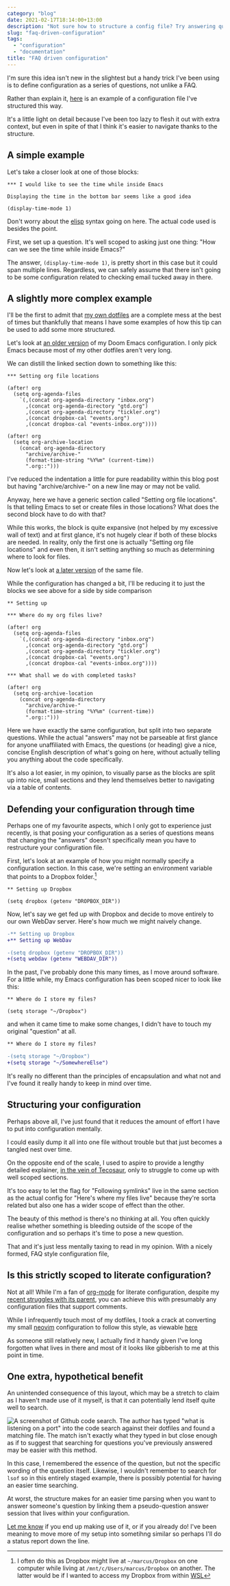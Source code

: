 ```yaml
---
category: "blog"
date: 2021-02-17T18:14:00+13:00
description: "Not sure how to structure a config file? Try answering questions rather than trying to come up with categories"
slug: "faq-driven-configuration"
tags:
  - "configuration"
  - "documentation"
title: "FAQ driven configuration"
---
```


I'm sure this idea isn't new in the slightest but a handy trick I've been using is to define configuration as a series of questions, not unlike a FAQ.

Rather than explain it, [here](https://github.com/marcus-crane/dotfiles/blob/62813e09dc6d5127b0f25a5017ae23fd37ce180f/doom/.doom.d/config.org) is an example of a configuration file I've structured this way.

It's a little light on detail because I've been too lazy to flesh it out with extra context, but even in spite of that I think it's easier to navigate thanks to the structure.

## A simple example

Let's take a closer look at one of those blocks:

```emacs
*** I would like to see the time while inside Emacs

Displaying the time in the bottom bar seems like a good idea

(display-time-mode 1)
```

Don't worry about the [elisp](https://en.wikipedia.org/wiki/Emacs_Lisp) syntax going on here. The actual code used is besides the point.

First, we set up a question. It's well scoped to asking just one thing: "How can we see the time while inside Emacs?"

The answer, `(display-time-mode 1)`, is pretty short in this case but it could span multiple lines. Regardless, we can safely assume that there isn't going to be some configuration related to checking email tucked away in there.

## A slightly more complex example

I'll be the first to admit that [my own dotfiles](https://github.com/marcus-crane/dotfiles) are a complete mess at the best of times but thankfully that means I have some examples of how this tip can be used to add some more structured.

Let's look at [an older version](https://github.com/marcus-crane/dotfiles/blob/f14b4ebf86e41fa9cad3630355364eada11482f1/doom/.doom.d/config.org#setting-org-file-locations) of my Doom Emacs configuration. I only pick Emacs because most of my other dotfiles aren't very long.

We can distill the linked section down to something like this:

```emacs
*** Setting org file locations

(after! org
  (setq org-agenda-files
    `(,(concat org-agenda-directory "inbox.org")
      ,(concat org-agenda-directory "gtd.org")
      ,(concat org-agenda-directory "tickler.org")
      ,(concat dropbox-cal "events.org")
      ,(concat dropbox-cal "events-inbox.org"))))

(after! org
  (setq org-archive-location
    (concat org-agenda-directory
      "archive/archive-"
      (format-time-string "%Y%m" (current-time))
      ".org::")))
```

I've reduced the indentation a little for pure readability within this blog post but having "archive/archive-" on a new line may or may not be valid.

Anyway, here we have a generic section called "Setting org file locations". Is that telling Emacs to set or create files in those locations? What does the second block have to do with that?

While this works, the block is quite expansive (not helped by my excessive wall of text) and at first glance, it's not hugely clear if both of these blocks are needed. In reality, only the first one is actually "Setting org file locations" and even then, it isn't setting anything so much as determining where to look for files.

Now let's look at [a later version](https://github.com/marcus-crane/dotfiles/blob/6b6763a385b842b9dbdc3c883fe8bd0f13df60f2/doom/.doom.d/config.org#setting-up) of the same file.

While the configuration has changed a bit, I'll be reducing it to just the blocks we see above for a side by side comparison

```emacs
** Setting up

*** Where do my org files live?

(after! org
  (setq org-agenda-files
    `(,(concat org-agenda-directory "inbox.org")
      ,(concat org-agenda-directory "gtd.org")
      ,(concat org-agenda-directory "tickler.org")
      ,(concat dropbox-cal "events.org")
      ,(concat dropbox-cal "events-inbox.org"))))

*** What shall we do with completed tasks?

(after! org
  (setq org-archive-location
    (concat org-agenda-directory
      "archive/archive-"
      (format-time-string "%Y%m" (current-time))
      ".org::")))
```

Here we have exactly the same configuration, but split into two separate questions. While the actual "answers" may not be parseable at first glance for anyone unaffiliated with Emacs, the questions (or heading) give a nice, concise English description of what's going on here, without actually telling you anything about the code specifically.

It's also a lot easier, in my opinion, to visually parse as the blocks are split up into nice, small sections and they lend themselves better to navigating via a table of contents.

## Defending your configuration through time

Perhaps one of my favourite aspects, which I only got to experience just recently, is that posing your configuration as a series of questions means that changing the "answers" doesn't specifically mean you have to restructure your configuration file.

First, let's look at an example of how you might normally specify a configuration section. In this case, we're setting an environment variable that points to a Dropbox folder.[^dropbox]

```emacs
** Setting up Dropbox

(setq dropbox (getenv "DROPBOX_DIR"))
```

Now, let's say we get fed up with Dropbox and decide to move entirely to our own WebDav server. Here's how much we might naively change.

```diff
-** Setting up Dropbox
+** Setting up WebDav

-(setq dropbox (getenv "DROPBOX_DIR"))
+(setq webdav (getenv "WEBDAV_DIR"))
```

In the past, I've probably done this many times, as I move around software. For a little while, my Emacs configuration has been scoped nicer to look like this:

```emacs
** Where do I store my files?

(setq storage "~/Dropbox")
```

and when it came time to make some changes, I didn't have to touch my original "question" at all.

```diff
** Where do I store my files?

-(setq storage "~/Dropbox")
+(setq storage "~/SomewhereElse")
```

It's really no different than the principles of encapsulation and what not and I've found it really handy to keep in mind over time.

## Structuring your configuration

Perhaps above all, I've just found that it reduces the amount of effort I have to put into configuration mentally.

I could easily dump it all into one file without trouble but that just becomes a tangled nest over time.

On the opposite end of the scale, I used to aspire to provide a lengthy detailed explainer, [in the vein of Tecosaur](https://tecosaur.github.io/emacs-config/config.html), only to struggle to come up with well scoped sections.

It's too easy to let the flag for "Following symlinks" live in the same section as the actual config for "Here's where my files live" because they're sorta related but also one has a wider scope of effect than the other.

The beauty of this method is there's no thinking at all. You often quickly realise whether something is bleeding outside of the scope of the configuration and so perhaps it's time to pose a new question.

That and it's just less mentally taxing to read in my opinion. With a nicely formed, FAQ style configuration file,

## Is this strictly scoped to literate configuration?

Not at all! While I'm a fan of [org-mode](https://orgmode.org/) for literate configuration, despite my [recent struggles with its parent](https://utf9k.net/blog/emacs-probably-isnt-right-for-me/), you can achieve this with presumably any configuration files that support comments.

While I infrequently touch most of my dotfiles, I took a crack at converting my small [neovim](https://github.com/neovim/neovim) configuration to follow this style, as viewable [here](https://github.com/marcus-crane/dotfiles/blob/37840b8/nvim/.config/nvim/init.vim)

As someone still relatively new, I actually find it handy given I've long forgotten what lives in there and most of it looks like gibberish to me at this point in time.

## One extra, hypothetical benefit

An unintended consequence of this layout, which may be a stretch to claim as I haven't made use of it myself, is that it can potentially lend itself quite well to search.

![A screenshot of Github code search. The author has typed "what is listening on a port" into the code search against their dotfiles and found a matching file. The match isn't exactly what they typed in but close enough as if to suggest that searching for questions you've previously answered may be easier with this method.](https://cdn.utf9k.net/blog/faq-driven-configuration/search.png)

In this case, I remembered the essence of the question, but not the specific wording of the question itself. Likewise, I wouldn't remember to search for `lsof` so in this entirely staged example, there is possibly potential for having an easier time searching.

At worst, the structure makes for an easier time parsing when you want to answer someone's question by linking them a pseudo-question answer session that lives within your configuration.

[Let me know](mailto:hello@utf9k.net) if you end up making use of it, or if you already do! I've been meaning to move more of my setup into sometihng similar so perhaps I'll do a status report down the line.

[^dropbox]: I often do this as Dropbox might live at `~/marcus/Dropbox` on one computer while living at `/mnt/c/Users/marcus/Dropbox` on another. The latter would be if I wanted to access my Dropbox from within [WSL](https://docs.microsoft.com/en-us/windows/wsl/about)
